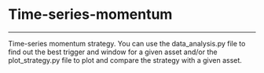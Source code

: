 # Time-series-momentum
---
Time-series momentum strategy. You can use the data_analysis.py file to find out the best trigger and window for a given asset and/or the plot_strategy.py file to plot and compare the strategy with a given asset.